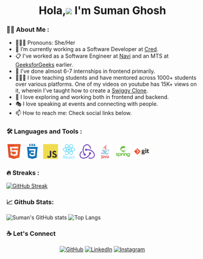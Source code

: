 <h1 align="center"> Hola,<img src="https://media.giphy.com/media/hvRJCLFzcasrR4ia7z/giphy.gif" width="30px"/> I'm Suman Ghosh</h1>

### :woman_technologist: About Me :
- 👩🏻‍💻 Pronouns: She/Her
- 💼 I’m currently working as a Software Developer at [Cred](cred.club).
- 📋 I've worked as a Software Engineer at [Navi](navi.com) and an MTS at [GeeksforGeeks](geeksforgeeks.org) earlier.
- 🎒 I've done almost 6-7 internships in frontend primarily.
- 👩🏻‍🏫 I love teaching students and have mentored across 1000+ students over various platforms. One of my videos on youtube has 15K+ views on it, wherein I've taught how to create a <a href="https://www.youtube.com/watch?v=G4Y9N1Z-IUE&t=103s&ab_channel=AccioJob">Swiggy Clone</a>.
- 🧭 I love exploring and working both in frontend and backend.
- 🎭 I love speaking at events and connecting with people.
- 📫 How to reach me: Check social links below.

### :hammer_and_wrench: Languages and Tools :
<div>
  <img src="https://github.com/devicons/devicon/blob/master/icons/html5/html5-original.svg" title="HTML5" alt="HTML" width="40" height="40"/>&nbsp;
  <img src="https://github.com/devicons/devicon/blob/master/icons/css3/css3-plain-wordmark.svg"  title="CSS3" alt="CSS" width="40" height="40"/>&nbsp;
  <img src="https://github.com/devicons/devicon/blob/master/icons/javascript/javascript-original.svg" title="JavaScript" alt="JavaScript" width="40" height="40"/>&nbsp;
  <img src="https://github.com/devicons/devicon/blob/master/icons/react/react-original-wordmark.svg" title="React" alt="React" width="40" height="40"/>&nbsp;
  <img src="https://github.com/devicons/devicon/blob/master/icons/redux/redux-original.svg" title="Redux" alt="Redux " width="40" height="40"/>&nbsp;
  <img src="https://github.com/devicons/devicon/blob/master/icons/java/java-original-wordmark.svg" title="Java" alt="Java" width="40" height="40"/>&nbsp;
  <img src="https://github.com/devicons/devicon/blob/master/icons/spring/spring-original-wordmark.svg" title="Spring" alt="Spring" width="40" height="40"/>&nbsp;
  <img src="https://github.com/devicons/devicon/blob/master/icons/git/git-original-wordmark.svg" title="Git" **alt="Git" width="40" height="40"/>
</div>  

### :fire: Streaks :
[![GitHub Streak](http://github-readme-streak-stats.herokuapp.com?user=ghoshsuman845)](https://git.io/streak-stats)  

### 📈 Github Stats:
![Suman's GitHub stats](https://github-readme-stats.vercel.app/api?username=ghoshsuman845&show_icons=true&hide=issues,prs)
![Top Langs](https://github-readme-stats.vercel.app/api/top-langs/?username=ghoshsuman845&layout=donut)

### :coffee: Let's Connect 
<p align="center">
	<a href="https://github.com/ghoshsuman845"><img src="https://img.icons8.com/bubbles/50/000000/github.png" alt="GitHub"/></a>
	<a href="https://www.linkedin.com/in/ghoshsuman0129/"><img src="https://img.icons8.com/bubbles/50/000000/linkedin.png" alt="LinkedIn"/></a>
	<a href="https://www.instagram.com/suman.ghosts/"><img src="https://img.icons8.com/bubbles/50/000000/instagram.png" alt="Instagram"/></a>
</p>


